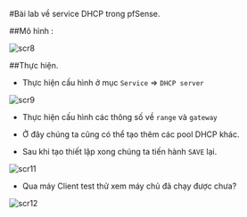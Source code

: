 #Bài lab về service DHCP trong pfSense.

##Mô hình :

![scr8](http://i.imgur.com/333j4pp.png)

##Thực hiện.

- Thực hiện cấu hình ở mục `Service` => `DHCP server`

![scr9](http://i.imgur.com/AHMmMyY.png)

- Thực hiện cấu hình các thông số về `range` và `gateway`

- Ở đây chúng ta cũng có thể tạo thêm các pool DHCP khác.

- Sau khi tạo thiết lập xong chúng ta tiến hành `SAVE` lại.

![scr11](http://i.imgur.com/qbz04rU.png)

- Qua máy Client test thử xem máy chủ đã chạy được chưa?

![scr12](http://i.imgur.com/ru3NBcTl.png)